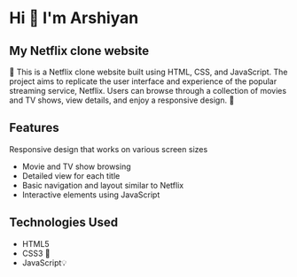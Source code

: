 # Hi 👋 I'm Arshiyan 

## My Netflix clone website 

🚀 This is a Netflix clone website built using HTML, CSS, and JavaScript. The project aims to replicate the user interface and experience of the popular streaming service, Netflix. Users can browse through a collection of movies and TV shows, view details, and enjoy a responsive design. 🚀



## Features

Responsive design that works on various screen sizes
- Movie and TV show browsing
- Detailed view for each title
- Basic navigation and layout similar to Netflix
- Interactive elements using JavaScript 

## Technologies Used

- HTML5
- CSS3 🎨
- JavaScript💡
